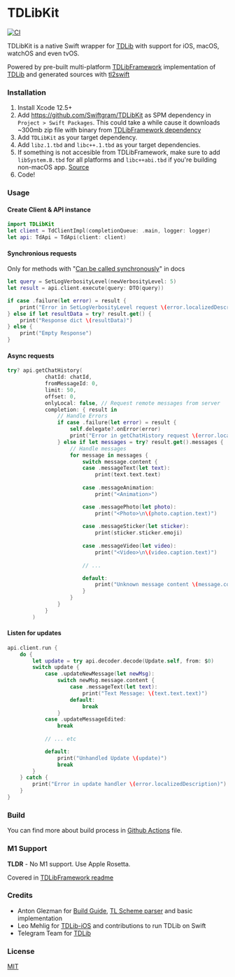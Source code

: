 # TDLibKit

[![CI](https://github.com/Swiftgram/TDLibKit/actions/workflows/ci.yml/badge.svg)](https://github.com/Swiftgram/TDLibKit/actions/workflows/ci.yml)

TDLibKit is a native Swift wrapper for [TDLib](https://github.com/tdlib/td) with support for iOS, macOS, watchOS and even tvOS.

Powered by pre-built multi-platform [TDLibFramework](https://github.com/Swiftgram/TDLibFramework) implementation of [TDLib](https://github.com/tdlib/td) and generated sources with [tl2swift](https://github.com/Swiftgram/tl2swift)

### Installation
1. Install Xcode 12.5+
2. Add https://github.com/Swiftgram/TDLibKit as SPM dependency in `Project > Swift Packages`. 
This could take a while cause it downloads ~300mb zip file with binary from [TDLibFramework dependency](https://github.com/Swiftgram/TDLibFramework)
1. Add `TDLibKit` as your target dependency.
2. Add `libz.1.tbd` and `libc++.1.tbd` as your target dependencies.
3. If something is not accesible from TDLibFramework, make sure to add `libSystem.B.tbd` for all platforms and `libc++abi.tbd` if you're building non-macOS app. [Source](https://github.com/modestman/tdlib-swift/blob/master/td-xcframework/td.xcodeproj/project.pbxproj#L301)
4. Code!


### Usage
#### Create Client & API instance
```swift
import TDLibKit
let client = TdClientImpl(completionQueue: .main, logger: logger)
let api: TdApi = TdApi(client: client)
```

#### Synchronious requests
Only for methods with "[Can be called synchronously](https://github.com/tdlib/td/blob/73d8fb4b3584633b0ffde97a20bbff6602e7a5c4/td/generate/scheme/td_api.tl#L4294)" in docs
```swift
let query = SetLogVerbosityLevel(newVerbosityLevel: 5)
let result = api.client.execute(query: DTO(query))

if case .failure(let error) = result {
    print("Error in SetLogVerbosityLevel request \(error.localizedDescription)")
} else if let resultData = try? result.get() {
    print("Response dict \(resultData)")
} else {
    print("Empty Response")
}
```


#### Async requests
```swift
try? api.getChatHistory(
            chatId: chatId,
            fromMessageId: 0,
            limit: 50,
            offset: 0,
            onlyLocal: false, // Request remote messages from server
            completion: { result in
                // Handle Errors
                if case .failure(let error) = result {
                    self.delegate?.onError(error)
                    print("Error in getChatHistory request \(error.localizedDescription)")
                } else if let messages = try? result.get().messages {
                    // Handle messages
                    for message in messages {
                        switch message.content {
                        case .messageText(let text):
                            print(text.text.text)
                            
                        case .messageAnimation:
                            print("<Animation>")

                        case .messagePhoto(let photo):
                            print("<Photo>\n\(photo.caption.text)")
                            
                        case .messageSticker(let sticker):
                            print(sticker.sticker.emoji)
                            
                        case .messageVideo(let video):
                            print("<Video>\n\(video.caption.text)")
                        
                        // ...

                        default:
                            print("Unknown message content \(message.content)")
                        }
                    }
                }
            }
        )
```


#### Listen for updates
```swift
api.client.run {
    do {
        let update = try api.decoder.decode(Update.self, from: $0)
        switch update {
            case .updateNewMessage(let newMsg):
                switch newMsg.message.content {
                    case .messageText(let text):
                        print("Text Message: \(text.text.text)")
                    default:
                        break
                }
            case .updateMessageEdited:
                break
                
            // ... etc

            default:
                print("Unhandled Update \(update)")
                break
        }
    } catch {
        print("Error in update handler \(error.localizedDescription)")
    }
}
```

### Build
You can find more about build process in [Github Actions](.github/workflows/ci.yml) file.


### M1 Support
**TLDR** - No M1 support. Use Apple Rosetta.

Covered in [TDLibFramework readme](https://github.com/Swiftgram/TDLibFramework#m1-support) 

### Credits
- Anton Glezman for [Build Guide](https://github.com/modestman/tdlib-swift), [TL Scheme parser](https://github.com/modestman/tl2swift) and basic implementation
- Leo Mehlig for [TDLib-iOS](https://github.com/leoMehlig/TDLib-iOS) and contributions to run TDLib on Swift
- Telegram Team for [TDLib](https://github.com/tdlib/td)


### License
[MIT](LICENSE)
